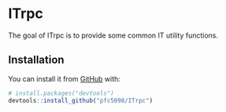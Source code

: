 
<!-- README.md is generated from README.Rmd. Please edit that file -->

# ITrpc

<!-- badges: start -->
<!-- badges: end -->

The goal of ITrpc is to provide some common IT utility functions.

## Installation

You can install it from [GitHub](https://github.com/) with:

``` r
# install.packages("devtools")
devtools::install_github("pfc5098/ITrpc")
```
